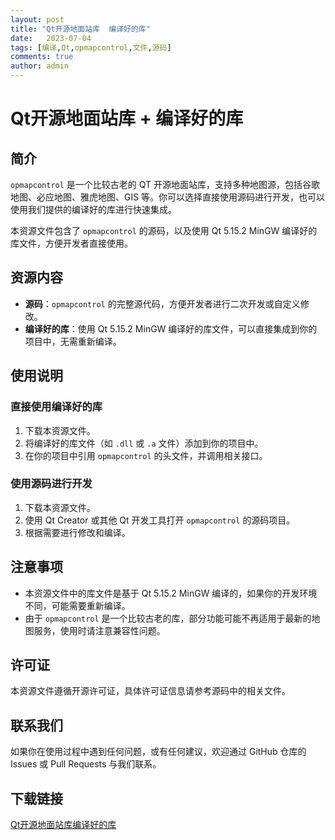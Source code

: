 ```yaml
---
layout: post
title: "Qt开源地面站库  编译好的库"
date:   2023-07-04
tags: [编译,Qt,opmapcontrol,文件,源码]
comments: true
author: admin
---
```

# Qt开源地面站库 + 编译好的库

## 简介

`opmapcontrol` 是一个比较古老的 QT 开源地面站库，支持多种地图源，包括谷歌地图、必应地图、雅虎地图、GIS 等。你可以选择直接使用源码进行开发，也可以使用我们提供的编译好的库进行快速集成。

本资源文件包含了 `opmapcontrol` 的源码，以及使用 Qt 5.15.2 MinGW 编译好的库文件，方便开发者直接使用。

## 资源内容

- **源码**：`opmapcontrol` 的完整源代码，方便开发者进行二次开发或自定义修改。
- **编译好的库**：使用 Qt 5.15.2 MinGW 编译好的库文件，可以直接集成到你的项目中，无需重新编译。

## 使用说明

### 直接使用编译好的库

1. 下载本资源文件。
2. 将编译好的库文件（如 `.dll` 或 `.a` 文件）添加到你的项目中。
3. 在你的项目中引用 `opmapcontrol` 的头文件，并调用相关接口。

### 使用源码进行开发

1. 下载本资源文件。
2. 使用 Qt Creator 或其他 Qt 开发工具打开 `opmapcontrol` 的源码项目。
3. 根据需要进行修改和编译。

## 注意事项

- 本资源文件中的库文件是基于 Qt 5.15.2 MinGW 编译的，如果你的开发环境不同，可能需要重新编译。
- 由于 `opmapcontrol` 是一个比较古老的库，部分功能可能不再适用于最新的地图服务，使用时请注意兼容性问题。

## 许可证

本资源文件遵循开源许可证，具体许可证信息请参考源码中的相关文件。

## 联系我们

如果你在使用过程中遇到任何问题，或有任何建议，欢迎通过 GitHub 仓库的 Issues 或 Pull Requests 与我们联系。

## 下载链接

[Qt开源地面站库编译好的库](https://pan.quark.cn/s/ae17724863c2)